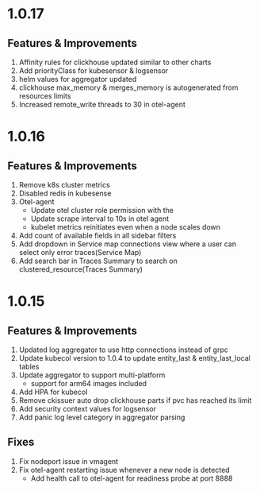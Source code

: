 # 1.0.17 
## Features & Improvements
1. Affinity rules for clickhouse updated similar to other charts
1. Add priorityClass for kubesensor & logsensor
1. helm values for aggregator updated
1. clickhouse max_memory & merges_memory is autogenerated from resources limits
1. Increased remote_write threads to 30 in otel-agent

# 1.0.16
## Features & Improvements
1. Remove k8s cluster metrics
1. Disabled redis in kubesense
1. Otel-agent
   * Update otel cluster role permission with the 
   * Update scrape interval to 10s in otel agent
   * kubelet metrics reinitiates even when a node scales down
1. Add count of available fields in all sidebar filters 
1. Add dropdown in Service map connections view where a user can select only error traces(Service Map) 
1. Add search bar in Traces Summary to search on clustered_resource(Traces Summary)

# 1.0.15
## Features & Improvements
1. Updated log aggregator to use http connections instead of grpc
2. Update kubecol version to 1.0.4 to update entity_last & entity_last_local tables
3. Update aggregator to support multi-platform
    * support for arm64 images included
4. Add HPA for kubecol
5. Remove ckissuer auto drop clickhouse parts if pvc has reached its limit
6. Add security context values for logsensor
7. Add panic log level category in aggregator parsing

## Fixes
1. Fix nodeport issue in vmagent
2. Fix otel-agent restarting issue whenever a new node is detected
    * Add health call to otel-agent for readiness probe at port 8888

